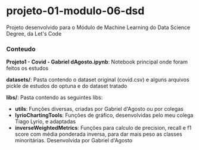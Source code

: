 # projeto-01-modulo-06-dsd

Projeto desenvolvido para o Módulo de Machine Learning do Data Science Degree, da Let's Code


### Conteudo

**Projeto1 - Covid - Gabriel dAgosto.ipynb**: Notebook principal onde foram feitos os estudos

**datasets/**: Pasta contendo o dataset original (covid.csv) e alguns arquivos pickle de estudos do optuna e do dataset tratado

**libs/**: Pasta contendo as seguintes libs:
- **utils**: Funções diversas, criadas por Gabriel d'Agosto ou por colegas
- **lyrioChartingTools**: Funções de gráfico, desenvolvidas pelo meu colega Tiago Lyrio, e adaptadas
- **inverseWeightedMetrics**: Funções para calculo de precision, recall e f1 score com média ponderada inversa, para dar mais peso as classes minoritárias. Desenvolvida por Gabriel d'Agosto
